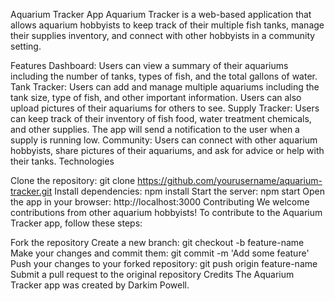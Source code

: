 Aquarium Tracker App
Aquarium Tracker is a web-based application that allows aquarium hobbyists to keep track of their multiple fish tanks, manage their supplies inventory, and connect with other hobbyists in a community setting.

Features
Dashboard: Users can view a summary of their aquariums including the number of tanks, types of fish, and the total gallons of water.
Tank Tracker: Users can add and manage multiple aquariums including the tank size, type of fish, and other important information. Users can also upload pictures of their aquariums for others to see.
Supply Tracker: Users can keep track of their inventory of fish food, water treatment chemicals, and other supplies. The app will send a notification to the user when a supply is running low.
Community: Users can connect with other aquarium hobbyists, share pictures of their aquariums, and ask for advice or help with their tanks.
Technologies

Clone the repository: git clone https://github.com/yourusername/aquarium-tracker.git
Install dependencies: npm install
Start the server: npm start
Open the app in your browser: http://localhost:3000
Contributing
We welcome contributions from other aquarium hobbyists! To contribute to the Aquarium Tracker app, follow these steps:

Fork the repository
Create a new branch: git checkout -b feature-name
Make your changes and commit them: git commit -m 'Add some feature'
Push your changes to your forked repository: git push origin feature-name
Submit a pull request to the original repository
Credits
The Aquarium Tracker app was created by Darkim Powell.
